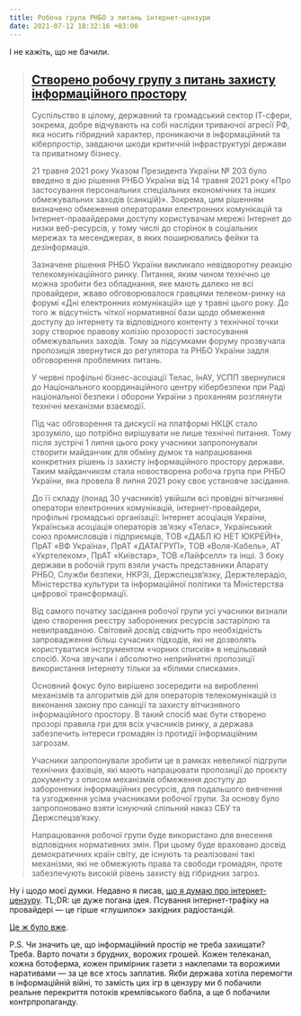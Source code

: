 ```yaml
---
title: Робоча група РНБО з питань інтернет-цензури
date: 2021-07-12 18:32:16 +03:00
---
```


І не кажіть, що не бачили.

> [Створено робочу групу з питань захисту інформаційного простору][1]
> --------------------------------------------------------------
>
> Суспільство в цілому, державний та громадський сектор ІТ-сфери, зокрема, добре відчувають на собі наслідки триваючої агресії РФ, яка носить гібридний характер, проникаючи в інформаційний та кіберпростір, завдаючи шкоди критичній інфраструктурі держави та приватному бізнесу.
>
> 21 травня 2021 року Указом Президента України № 203 було введено в дію рішення РНБО України від 14 травня 2021 року «Про застосування персональних спеціальних економічних та інших обмежувальних заходів (санкцій)». Зокрема, цим рішенням визначено обмеження операторами електронних комунікацій та Інтернет-правайдерами доступу користувачам мережі Інтернет до низки веб-ресурсів, у тому числі до сторінок в соціальних мережах та месенджерах, в яких поширювались фейки та дезінформація.
>
> Зазначене рішення РНБО України викликало невідворотну реакцію телекомунікаційного ринку. Питання, яким чином технічно це можна зробити без обладнання, яке мають далеко не всі провайдери, жваво обговорювалося гравцями телеком-ринку на форумі «Дні електронних комунікацій» ще у травні цього року. До того ж відсутність чіткої нормативної бази щодо обмеження доступу до інтернету та відповідного контенту з технічної точки зору створює правову колізію прозорості застосування обмежувальних заходів. Тому за підсумками форуму прозвучала пропозиція звернутися до регулятора та РНБО України задля обговорення проблемних питань.
>
> У червні профільні бізнес-асоціації Телас, ІнАУ, УСПП звернулися до Національного координаційного центру кібербезпеки при Раді національної безпеки і оборони України з проханням розглянути технічні механізми взаємодії.
>
> Під час обговорення та дискусії на платформі НКЦК стало зрозуміло, що потрібно вирішувати не лише технічні питання. Тому після зустрічі 1 липня цього року учасники запропонували створити майданчик для обміну думок та напрацювання конкретних рішень із захисту інформаційного простору держави. Таким майданчиком стала новостворена робоча група при РНБО України, яка провела 8 липня 2021 року своє установче засідання.
>
> До її складу (понад 30 учасників) увійшли всі провідні вітчизняні оператори електронних комунікацій, інтернет-провайдери, профільні громадські організації: Інтернет асоціація України, Українська асоціація операторів зв’язку «Телас», Український союз промисловців і підприємців, ТОВ «ДАБЛ Ю НЕТ ЮКРЕЙН», ПрАТ «ВФ Україна», ПрАТ «ДАТАГРУП», ТОВ «Воля-Кабель», АТ «Укртелеком», ПрАТ «Київстар», ТОВ «Лайфселл» та інші. З боку держави в робочій групі взяли участь представники Апарату РНБО, Служби безпеки, НКРЗІ, Держспецзв‘язку, Держтелерадіо, Міністерства культури та інформаційної політики та Міністерства цифрової трансформації.
>
> Від самого початку засідання робочої групи усі учасники визнали ідею створення реєстру заборонених ресурсів застарілою та невиправданою. Світовий досвід свідчить про необхідність запровадження більш сучасних підходів, які не дозволять користуватися інструментом «чорних списків» в нецільовий спосіб. Хоча звучали і абсолютно неприйнятні пропозиції використання інтернету тільки за «білими списками».
>
> Основний фокус було вирішено зосередити на виробленні механізмів та алгоритмів дій для операторів телекомунікацій із виконання закону про санкції та захисту вітчизняного інформаційного простору. В такий спосіб має бути створено прозорі правила гри для всіх учасників ринку, а держава забезпечить інтереси громадян із протидії інформаційним загрозам.
>
> Учасники запропонували зробити це в рамках невеликої підгрупи технічних фахівців, які мають напрацювати пропозиції до проєкту документу з описом механізмів обмеження доступу до заборонених інформаційних ресурсів, для подальшого вивчення та узгодження усіма учасниками робочої групи. За основу було запропоновано взяти існуючий спільний наказ СБУ та Держспецзв‘язку.
>
> Напрацювання робочої групи буде використано для внесення відповідних нормативних змін. При цьому буде враховано досвід демократичних країн світу, де існують та реалізовані такі механізми, які не обмежують права та свободи громадян, проте забезпечують високій рівень захисту від гібридних загроз.

Ну і щодо моєї думки. Недавно я писав, [що я думаю про інтернет-цензуру][2]. TL;DR: це дуже погана ідея. Псування інтернет-трафіку на провайдері — це гірше «глушилок» західних радіостанцій.

[Це ж було вже][3].

P.S. Чи значить це, що інформаційний простір не треба захищати? Треба. Варто почати з брудних, ворожих грошей. Кожен телеканал, кожна ботоферма, кожен примірник газети з наклепами та ворожими наративами — за це все хтось заплатив. Якби держава хотіла перемогти в інформаційній війні, то замість цих ігр в цензуру ми б побачили реальне перекриття потоків кремлівського бабла, а ще б побачили контрпропаганду.

[1]: https://www.rnbo.gov.ua/ua/Diialnist/4926.html
[2]: /2021/07/09/on-censorship.html
[3]: https://www.pravda.com.ua/news/2004/10/13/3003174/

